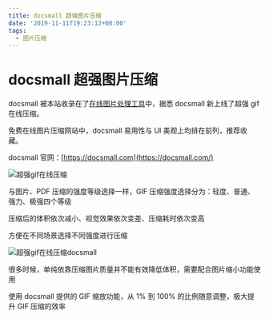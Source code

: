 ```yaml
---
title: docsmall 超强图片压缩
date: '2019-11-11T19:23:12+08:00'
tags:
  - 图片压缩
---
```


# docsmall 超强图片压缩

docsmall 被本站收录在了[在线图片处理工具](https://hao.su/1492/#menu_index_2)中，据悉 docsmall 新上线了超强 gif 在线压缩。

免费在线图片压缩网站中，docsmall 易用性与 UI 美观上均排在前列，推荐收藏。

docsmall 官网：[https://docsmall.com](https://docsmall.com/)

![超强gif在线压缩](https://static.interval.im/blog/fDHHePqS1yg8.jpg?imageslim)

与图片、PDF 压缩的强度等级选择一样，GIF 压缩强度选择分为：轻度、普通、强力、极强四个等级

压缩后的体积依次减小、视觉效果依次变差、压缩耗时依次变高

方便在不同场景选择不同强度进行压缩

![超强gif在线压缩docsmall](https://static.interval.im/blog/LoKkEzhc7CDO.gif?imageslim)

很多时候，单纯依靠压缩图片质量并不能有效降低体积，需要配合图片缩小功能使用

使用 docsmall 提供的 GIF 缩放功能，从 1% 到 100% 的比例随意调整，极大提升 GIF 压缩的效率